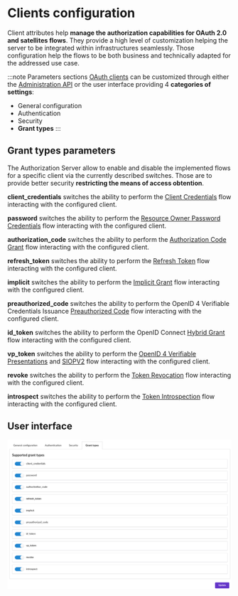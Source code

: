 # Clients configuration

Client attributes help __manage the authorization capabilities for OAuth 2.0 and satellites flows__. They provide a high level of customization helping the server to be integrated within infrastructures seamlessly. Those configuration help the flows to be both business and technically adapted for the addressed use case.

:::note Parameters sections
[OAuth clients](/docs/provider-configuration/configure-clients) can be customized through either the [Administration API](/api/list-clients) or the user interface providing 4 __categories of settings__:

- General configuration
- Authentication
- Security
- __Grant types__
:::

## Grant types parameters

The Authorization Server allow to enable and disable the implemented flows for a specific client via the currently described switches. Those are to provide better security __restricting the means of access obtention__.

<div class="parameters">

__client_credentials__ switches the ability to perform the [Client Credentials](https://datatracker.ietf.org/doc/html/rfc6749#section-4.4) flow interacting with the configured client.

__password__ switches the ability to perform the [Resource Owner Password Credentials](https://datatracker.ietf.org/doc/html/rfc6749#section-4.3) flow interacting with the configured client.

__authorization_code__ switches the ability to perform the [Authorization Code Grant](https://datatracker.ietf.org/doc/html/rfc6749#section-4.1) flow interacting with the configured client.

__refresh_token__ switches the ability to perform the [Refresh Token](https://datatracker.ietf.org/doc/html/rfc6749#section-6) flow interacting with the configured client.

__implicit__ switches the ability to perform the [Implicit Grant](https://datatracker.ietf.org/doc/html/rfc6749#section-4.2) flow interacting with the configured client.

__preauthorized_code__ switches the ability to perform the OpenID 4 Verifiable Credentials Issuance [Preauthorized Code](https://openid.net/specs/openid-4-verifiable-credential-issuance-1_0.html#section-3.5) flow interacting with the configured client.

__id_token__ switches the ability to perform the OpenID Connect [Hybrid Grant](https://openid.net/specs/openid-connect-core-1_0.html#HybridFlowAuth) flow interacting with the configured client.

__vp_token__ switches the ability to perform the [OpenID 4 Verifiable Presentations](https://openid.net/specs/openid-4-verifiable-presentations-1_0.html#section-3) and [SIOPV2](https://openid.net/specs/openid-connect-self-issued-v2-1_0.html#section-3) flow interacting with the configured client.

__revoke__ switches the ability to perform the [Token Revocation](https://datatracker.ietf.org/doc/html/rfc7009#section-2) flow interacting with the configured client.

__introspect__ switches the ability to perform the [Token Introspection](https://datatracker.ietf.org/doc/html/rfc7662) flow interacting with the configured client.

</div>

## User interface
![client form](/assets/images/oauth-clients-grant-types.png)

